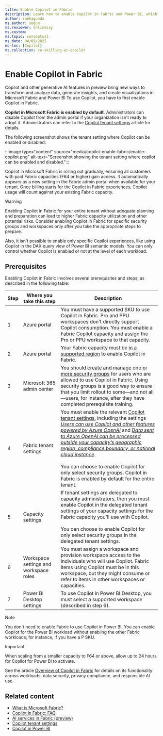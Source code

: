 ```yaml
---
title: Enable Copilot in Fabric
description: Learn how to enable Copilot in Fabric and Power BI, which brings a new way to transform and analyze data, generate insights, and create visualizations.
author: snehagunda
ms.author: sngun
ms.reviewer: shlindsay
ms.custom:
ms.topic: conceptual
ms.date: 04/02/2025
no-loc: [Copilot]
ms.collection: ce-skilling-ai-copilot
---
```


# Enable Copilot in Fabric

Copilot and other generative AI features in preview bring new ways to transform and analyze data, generate insights, and create visualizations in Microsoft Fabric and Power BI To use Copilot, you have to first enable Copilot in Fabric.

 **Copilot in Microsoft Fabric is enabled by default**. Administrators can disable Copilot from the admin portal if your organization isn't ready to adopt it. Administrators can refer to the [Copilot tenant settings](../admin/service-admin-portal-copilot.md) article for details.

The following screenshot shows the tenant setting where Copilot can be enabled or disabled:

:::image type="content" source="media/copilot-enable-fabric/enable-copilot.png" alt-text="Screenshot showing the tenant setting where copilot can be enabled and disabled.":::

Copilot in Microsoft Fabric is rolling out gradually, ensuring all customers with paid Fabric capacities (F64 or higher) gain access. It automatically appears as a new setting in the Fabric admin portal when available for your tenant. Once billing starts for the Copilot in Fabric experiences, Copilot usage will count against your existing Fabric capacity.

> [!WARNING]
> Enabling Copilot in Fabric for your entire tenant without adequate planning and preparation can lead to higher Fabric capacity utilization and other potential risks. Consider enabling Copilot in Fabric for specific security groups and workspaces only after you take the appropriate steps to prepare.
>
> Also, it isn't possible to enable only specific Copilot experiences, like using Copilot in the DAX query view of Power BI semantic models. You can only control whether Copilot is enabled or not at the level of each workload.

## Prerequisites

Enabling Copilot in Fabric involves several prerequisites and steps, as described in the following table:

| **Step** | **Where you take this step** | **Description**
|---|---|---
| 1 | Azure portal | You must have a supported SKU to use Copilot in Fabric. Pro and PPU workspaces don't directly support Copilot consumption. You must enable a [Fabric Copilot capacity](https://learn.microsoft.com/en-us/fabric/enterprise/fabric-copilot-capacity) and assign the Pro or PPU workspace to that capacity.
| 2 | Azure portal | Your Fabric capacity must be [in a supported region](../admin/region-availability.md) to enable Copilot in Fabric.
| 3 | Microsoft 365 admin center | You should [create and manage one or more security groups](/power-platform/admin/control-user-access#create-a-security-group-and-add-members-to-the-security-group) for users who are allowed to use Copilot in Fabric. Using security groups is a good way to ensure that you limit rollout to some—and not all—users, for instance, after they have completed prerequisite training.
| 4 | Fabric tenant settings | You must enable the relevant [Copilot tenant settings](../admin/service-admin-portal-copilot.md), including the settings [*Users can use Copilot and other features powered by Azure OpenAI*](../admin/service-admin-portal-copilot.md#users-can-use-copilot-and-other-features-powered-by-azure-openai) and [*Data sent to Azure OpenAI can be processed outside your capacity’s geographic region, compliance boundary, or national cloud instance*](../admin/service-admin-portal-copilot.md#data-sent-to-azure-openai-can-be-processed-outside-your-capacitys-geographic-region-compliance-boundary-or-national-cloud-instance).<br><br>You can choose to enable Copilot for only select security groups. Copilot in Fabric is enabled by default for the entire tenant.
| 5 | Capacity settings | If tenant settings are delegated to capacity administrators, then you must enable Copilot in the delegated tenant settings of your capacity settings for the Fabric capacity you'll use with Copilot.<br><br>You can choose to enable Copilot for only select security groups in the delegated tenant settings.
| 6 | Workspace settings and workspace roles | You must assign a workspace and provision workspace access to the individuals who will use Copilot. Fabric items using Copilot must be in this workspace, but they might consume or refer to items in other workspaces or capacities.
| 7 | Power BI Desktop settings | To use Copilot in Power BI Desktop, you must select a supported workspace (described in step 6).

> [!NOTE]
> You don't need to enable Fabric to use Copilot in Power BI. You can enable Copilot for the Power BI workload without enabling the other Fabric workloads; for instance, if you have a P SKU.

> [!IMPORTANT]
> When scaling from a smaller capacity to F64 or above, allow up to 24 hours for Copilot for Power BI to activate.

See the article [Overview of Copilot in Fabric](copilot-fabric-overview.md) for details on its functionality across workloads, data security, privacy compliance, and responsible AI use.

## Related content

- [What is Microsoft Fabric?](../fundamentals/microsoft-fabric-overview.md)
- [Copilot in Fabric: FAQ](../fundamentals/copilot-faq-fabric.yml)
- [AI services in Fabric (preview)](../data-science/ai-services/ai-services-overview.md)
- [Copilot tenant settings](../admin/service-admin-portal-copilot.md)
- [Copilot in Power BI](/power-bi/create-reports/copilot-introduction)
